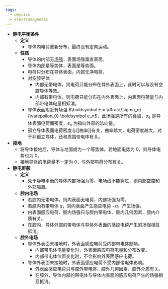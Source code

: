 ```yaml
---
tags:
  - physics
  - electromagnetic
---
```

- **静电平衡条件**
	- **定义**
		- 导体内电荷重新分布，最终没有定向运动。
	- **性质**
		- 导体的内部无[场强](静电场#^dkqgis)，表面场强垂直表面。
		- 导体内部是等势体，表面是等势面。
		- 电荷只分布在导体表面，内部无净电荷。
		- 对空腔导体：
			- 内部无带电体，则电荷只能分布在其外表面上，此时可以与没有空腔导体等效。
			- 内部有带电体，则电荷只能分布在内外表面上，内表面电荷量与内部带电体电量相抵消。
		- 导体表面附近有场强 $\boldsymbol E = \dfrac{\sigma_e}{\varepsilon_0} \boldsymbol e_n$，此场强是所有的叠加，$\sigma_e$ 是导体表面电荷面密度，$e_n$ 为指向外部的法向量。
		- 孤立导体表面电荷密度与[[曲率]]有关，曲率越大，电荷密度越大。对于非孤立导体，还和周围带电体有关。
- **接地**
	- 将导体接地后，导体与地面成为一个等势体。若地面电势为 $0$，则导体电势也为 $0$。
	- 接地导体的电荷量不一定为 $0$，与外部电荷分布有关。
- **静电屏蔽**
	- **定义**
		- 处于静电平衡的导体内部场强为零，电场线不能穿过，则内部空腔和外部隔离。
	- **腔内电场**
		- 若腔内无带电体，则内表面无电荷，内部场强为零。
		- 若腔内有带电体 $q$，则内表面产生感应电荷 $-q$，产生场强。
		- 内表面感应电荷、腔内场强只与腔内带电体、腔内几何因素、腔内介质有关。
		- 在腔内，导体外部的带电体与导体外表面的感应电荷产生的场强相互抵消。
	- **腔外电场**
		- 导体外表面未接地时，外表面感应电荷受内部带电体影响。
			- 内部带电体电量变化时，外表面感应电荷电量和分布改变。
			- 内部带电体位置变化时，不会影响外表面感应电荷。
		- 导体外表面未接地时，外表面感应电荷不受内部带电体影响。
			- 外表面感应电荷只与腔外带电体、腔外几何因素、腔外介质有关。
			- 在腔外，导体内部的带电体与导体内表面的感应电荷产生的场强相互抵消。